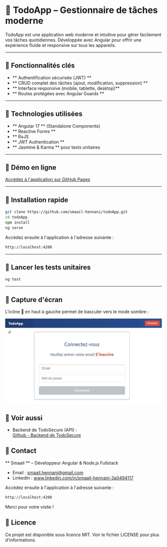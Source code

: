 # 📌 TodoApp – Gestionnaire de tâches moderne

TodoApp est une application web moderne et intuitive pour gérer facilement vos tâches quotidiennes. Développée avec Angular pour offrir une expérience fluide et responsive sur tous les appareils.

---

## 📌 Fonctionnalités clés

- ** Authentification sécurisée (JWT) **
- ** CRUD complet des tâches (ajout, modification, suppression) **
- ** Interface responsive (mobile, tablette, desktop)** 
- ** Routes protégées avec Angular Guards ** 

---

## 📌 Technologies utilisées

- ** Angular 17 ** (Standalone Components)
- ** Reactive Forms ** 
- ** RxJS
- ** JWT Authentication ** 
- ** Jasmine & Karma ** pour tests unitaires

---

## 📌 Démo en ligne

[Accédez à l'application sur GitHub Pages](https://smaail-hennani.github.io/todoApp/login)

---

## 📌 Installation rapide

```bash
git clone https://github.com/smaail-hennani/todoApp.git
cd todoApp
npm install
ng serve
```

Accédez ensuite à l'application à l'adresse suivante :
```bash
http://localhost:4200
```

---

## 📌 Lancer les tests unitaires

```bash
ng test
```

---

## 📌 Capture d'écran

L'icône 🌙 en haut à gauche permet de basculer vers le mode sombre :

![Connexion TodoApp](src/assets/interface_todoApp.jpg)

## 📌 Voir aussi
- Backend de TodoSecure (API) :  
[Github - Backend de TodoSecure](https://github.com/smaailhennani-cloud/TodoSecure-API)

## 📌 Contact
** Smaail ** – Développeur Angular & Node.js Fullstack
- Email : smaail.hennani@gmail.com
- LinkedIn : www.linkedin.com/in/smaail-hennani-3a0494117


Accédez ensuite à l'application à l'adresse suivante :
```bash
http://localhost:4200
```

Merci pour votre visite !

## 📌 Licence
Ce projet est disponible sous licence MIT. Voir le fichier LICENSE pour plus d'informations.
